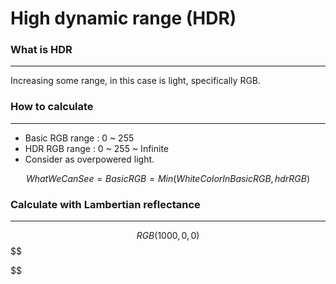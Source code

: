 # High dynamic range (HDR)
### What is HDR
---
Increasing some range, in this case is light, specifically RGB.

### How to calculate
---
- Basic RGB range : 0 ~ 255
- HDR RGB range : 0 ~ 255 ~ Infinite
- Consider as overpowered light.

$$
WhatWeCanSee = BasicRGB = Min(WhiteColorInBasicRGB, hdrRGB)
$$

### Calculate with Lambertian reflectance
---
$$
RGB (1000, 0, 0)
$$
$$

$$
